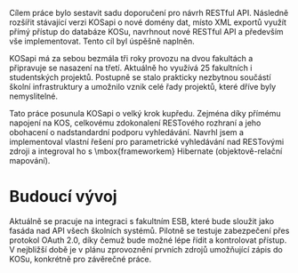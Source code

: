Cílem práce bylo sestavit sadu doporučení pro návrh RESTful API. Následně rozšířit stávající verzi KOSapi o nové domény dat, místo XML exportů využít přímý přístup do databáze KOSu, navrhnout nové RESTful API a především vše implementovat. Tento cíl byl úspěšně naplněn.

KOSapi má za sebou bezmála tři roky provozu na dvou fakultách a připravuje se nasazení na třetí. Aktuálně ho využívá 25 fakultních i studentských projektů. Postupně se stalo prakticky nezbytnou součástí školní infrastruktury a umožnilo vznik celé řady projektů, které dříve byly nemyslitelné.

Tato práce posunula KOSapi o velký krok kupředu. Zejména díky přímému napojení na KOS, celkovému zdokonalení RESTového rozhraní a jeho obohacení o nadstandardní podporu vyhledávání. Navrhl jsem a implementoval vlastní řešení pro parametrické vyhledávání nad RESTovými zdroji a integroval ho s \mbox{frameworkem} Hibernate (objektově-relační mapování).


Budoucí vývoj
=============

Aktuálně se pracuje na integraci s fakultním ESB, které bude sloužit jako fasáda nad API všech školních systémů. Pilotně se testuje zabezpečení přes protokol OAuth 2.0, díky čemuž bude možné lépe řídit a kontrolovat přístup. V nejbližší době je v plánu zprovoznění prvních zdrojů umožňující zápis do KOSu, konkrétně pro závěrečné práce.